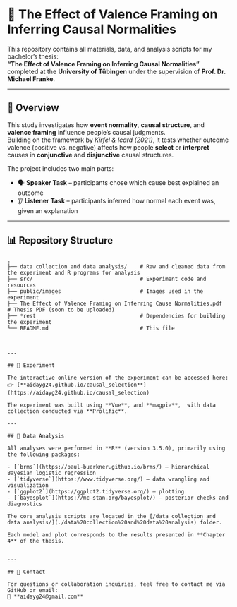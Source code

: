 # 🧠 The Effect of Valence Framing on Inferring Causal Normalities

This repository contains all materials, data, and analysis scripts for my bachelor’s thesis:  
**“The Effect of Valence Framing on Inferring Causal Normalities”**  
completed at the **University of Tübingen** under the supervision of **Prof. Dr. Michael Franke**.

---

## 📄 Overview

This study investigates how **event normality**, **causal structure**, and **valence framing** influence people’s causal judgments.  
Building on the framework by *Kirfel & Icard (2021)*, it tests whether outcome valence (positive vs. negative) affects how people **select** or **interpret** causes in **conjunctive** and **disjunctive** causal structures.

The project includes two main parts:

- 🗣 **Speaker Task** – participants chose which cause best explained an outcome  
- 👂 **Listener Task** – participants inferred how normal each event was, given an explanation

---

## 📊 Repository Structure

```text
.
├── data collection and data analysis/    # Raw and cleaned data from the experiment and R programs for analysis
├── src/                                  # Experiment code and resources
├── public/images                         # Images used in the experiment
├── The Effect of Valence Framing on Inferring Cause Normalities.pdf   # Thesis PDF (soon to be uploaded)
├── *rest                                 # Dependencies for building the experiment
└── README.md                             # This file



---

## 🧩 Experiment

The interactive online version of the experiment can be accessed here:  
👉 [**aidayg24.github.io/causal_selection**](https://aidayg24.github.io/causal_selection)

The experiment was built using **Vue**, and **magpie**,  with data collection conducted via **Prolific**.

---

## 🧮 Data Analysis

All analyses were performed in **R** (version 3.5.0), primarily using the following packages:

- [`brms`](https://paul-buerkner.github.io/brms/) – hierarchical Bayesian logistic regression  
- [`tidyverse`](https://www.tidyverse.org/) – data wrangling and visualization  
- [`ggplot2`](https://ggplot2.tidyverse.org/) – plotting  
- [`bayesplot`](https://mc-stan.org/bayesplot/) – posterior checks and diagnostics  

The core analysis scripts are located in the [/data collection and data analysis/](./data%20collection%20and%20data%20analysis) folder.

Each model and plot corresponds to the results presented in **Chapter 4** of the thesis.


---

## 💬 Contact

For questions or collaboration inquiries, feel free to contact me via GitHub or email:  
📧 **aidayg24@gmail.com**

